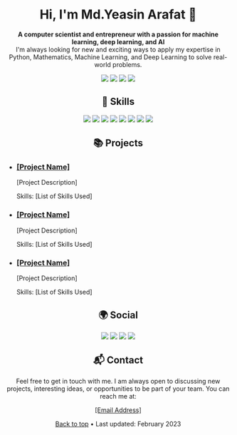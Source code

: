 <!-- Introduction -->
<h1 align="center">Hi, I'm Md.Yeasin Arafat 👋</h1>
<p align="center">
  <strong>A computer scientist and entrepreneur with a passion for machine learning, deep learning, and AI</strong> 
  <br>
  I'm always looking for new and exciting ways to apply my expertise in Python, Mathematics, Machine Learning, and Deep Learning to solve real-world problems.
</p>

<!-- Badges -->
<p align="center">
  <img src="https://img.shields.io/badge/-Python-3776AB?logo=python&logoColor=white&style=flat">
  <img src="https://img.shields.io/badge/-Machine%20Learning-FF6F00?logo=microsoft-azure&logoColor=white&style=flat">
  <img src="https://img.shields.io/badge/-Deep%20Learning-607D8B?logo=tensorflow&logoColor=white&style=flat">
  <img src="https://img.shields.io/badge/-Artificial%20Intelligence-795548?logo=ai&logoColor=white&style=flat">
</p>

<!-- Skills -->
<h2 align="center">🚀 Skills</h2>
<p align="center">
  <img src="https://img.shields.io/badge/-Python-3776AB?logo=python&logoColor=white&style=for-the-badge">
  <img src="https://img.shields.io/badge/-Numpy-013243?logo=numpy&logoColor=white&style=for-the-badge">
  <img src="https://img.shields.io/badge/-Pandas-150458?logo=pandas&logoColor=white&style=for-the-badge">
  <img src="https://img.shields.io/badge/-Matplotlib-224099?logo=plotly&logoColor=white&style=for-the-badge">
  <img src="https://img.shields.io/badge/-Scikit--Learn-F7931E?logo=scikit-learn&logoColor=white&style=for-the-badge">
  <img src="https://img.shields.io/badge/-Keras-D00000?logo=keras&logoColor=white&style=for-the-badge">
  <img src="https://img.shields.io/badge/-TensorFlow-FF6F00?logo=tensorflow&logoColor=white&style=for-the-badge">
  <img src="https://img.shields.io/badge/-PyTorch-EE4C2C?logo=pytorch&logoColor=white&style=for-the-badge">
</p>

<!-- Projects -->
<h2 align="center">📚 Projects</h2>
<ul>
  <li>
    <h3><a href="[Link to Project]">[Project Name]</a></h3>
    <p>[Project Description]</p>
    <p>Skills: [List of Skills Used]</p>
  </li>
  <li>
    <h3><a href="[Link to Project]">[Project Name]</a></h3>
    <p>[Project Description]</p>
    <p>Skills: [List of Skills Used]</p>
  </li>
  <li>
    <h3><a href="[Link to Project]">[Project Name]</a></h3>
    <p>[Project Description]</p>
    <p>Skills: [List of Skills Used]</p>
  </li>
</ul>

<!-- Social -->
<h2 align="center">🌍 Social</h2>
<p align="center">
  <a href="[Link to LinkedIn Profile]"><img src="https://img.shields.io/badge/-LinkedIn-0077B5?logo=linkedin&logoColor=white&style=for-the-badge"></a>
  <a href="[Link to Twitter Profile]"><img src="https://img.shields.io/badge/-Twitter-1DA1F2?logo=twitter&logoColor=white&style=for-the-badge"></a>
  <a href="[Link to Personal Blog]"><img src="https://img.shields.io/badge/-Blog-FF5722?logo=blogger&logoColor=white&style=for-the-badge"></a>
  <a href="mailto:[Email Address]"><img src="https://img.shields.io/badge/-Email-D14836?logo=gmail&logoColor=white&style=for-the-badge"></a>
</p>
<!-- Contact -->
<h2 align="center">📬 Contact</h2>
<p align="center">Feel free to get in touch with me. I am always open to discussing new projects, interesting ideas, or opportunities to be part of your team. You can reach me at:</p>
<p align="center"><a href="mailto:[Email Address]">[Email Address]</a></p>
<!-- Footer -->
<p align="center">
  <a href="#top">Back to top</a> •
  <span>Last updated: February 2023</span>
</p>
